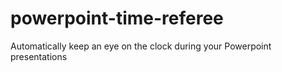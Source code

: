# powerpoint-time-referee
Automatically keep an eye on the clock during your Powerpoint presentations
